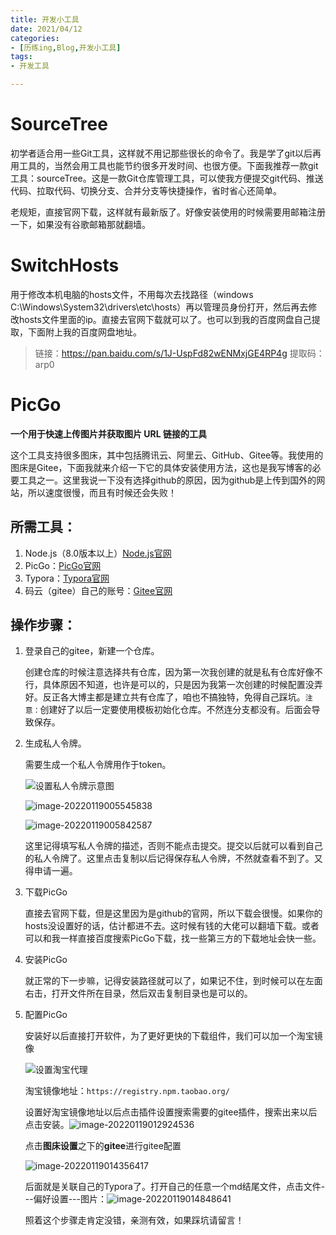 ```yaml
---
title: 开发小工具
date: 2021/04/12
categories:
- [历练ing,Blog,开发小工具]
tags:
- 开发工具

---
```


# SourceTree

初学者适合用一些Git工具，这样就不用记那些很长的命令了。我是学了git以后再用工具的，当然会用工具也能节约很多开发时间、也很方便。下面我推荐一款git工具：sourceTree。这是一款Git仓库管理工具，可以使我方便提交git代码、推送代码、拉取代码、切换分支、合并分支等快捷操作，省时省心还简单。

老规矩，直接官网下载，这样就有最新版了。好像安装使用的时候需要用邮箱注册一下，如果没有谷歌邮箱那就翻墙。

# SwitchHosts

用于修改本机电脑的hosts文件，不用每次去找路径（windows C:\Windows\System32\drivers\etc\hosts）再以管理员身份打开，然后再去修改hosts文件里面的ip。直接去官网下载就可以了。也可以到我的百度网盘自己提取，下面附上我的百度网盘地址。

> 链接：https://pan.baidu.com/s/1J-UspFd82wENMxjGE4RP4g 
> 提取码：arp0 

# PicGo

**一个用于快速上传图片并获取图片 URL 链接的工具**

这个工具支持很多图床，其中包括腾讯云、阿里云、GitHub、Gitee等。我使用的图床是Gitee，下面我就来介绍一下它的具体安装使用方法，这也是我写博客的必要工具之一。这里我说一下没有选择github的原因，因为github是上传到国外的网站，所以速度很慢，而且有时候还会失败！

## 所需工具：

1. Node.js（8.0版本以上）[Node.js官网](https://nodejs.org/zh-cn/)
2. PicGo：[PicGo官网](https://picgo.github.io/PicGo-Doc/zh/guide)
3. Typora：[Typora官网](https://www.typora.io/)
4. 码云（gitee）自己的账号：[Gitee官网](https://gitee.com/)

## 操作步骤：

1. 登录自己的gitee，新建一个仓库。

   创建仓库的时候注意选择共有仓库，因为第一次我创建的就是私有仓库好像不行，具体原因不知道，也许是可以的，只是因为我第一次创建的时候配置没弄好。反正各大博主都是建立共有仓库了，咱也不搞独特，免得自己踩坑。`注意：`创建好了以后一定要使用模板初始化仓库。不然连分支都没有。后面会导致保存。

2. 生成私人令牌。

   需要生成一个私人令牌用作于token。

   ![设置私人令牌示意图](https://gitee.com/Lklyx/myimage/raw/master/img/image-20220119005217333.png)

   ![image-20220119005545838](https://gitee.com/Lklyx/myimage/raw/master/img/image-20220119005545838.png)

   ![image-20220119005842587](https://gitee.com/Lklyx/myimage/raw/master/img/image-20220119005842587.png)

   这里记得填写私人令牌的描述，否则不能点击提交。提交以后就可以看到自己的私人令牌了。这里点击复制以后记得保存私人令牌，不然就查看不到了。又得申请一遍。

3. 下载PicGo

   直接去官网下载，但是这里因为是github的官网，所以下载会很慢。如果你的hosts没设置好的话，估计都进不去。这时候有钱的大佬可以翻墙下载。或者可以和我一样直接百度搜索PicGo下载，找一些第三方的下载地址会快一些。

4. 安装PicGo

   就正常的下一步嘛，记得安装路径就可以了，如果记不住，到时候可以在左面右击，打开文件所在目录，然后双击复制目录也是可以的。

5. 配置PicGo

   安装好以后直接打开软件，为了更好更快的下载组件，我们可以加一个淘宝镜像

   ![设置淘宝代理](https://gitee.com/Lklyx/myimage/raw/master/img/%E5%9C%A8PicGo%E4%B8%AD%E8%AE%BE%E7%BD%AE%E4%BB%A3%E7%90%86IMG.png)

   淘宝镜像地址：`https://registry.npm.taobao.org/`

   设置好淘宝镜像地址以后点击插件设置搜索需要的gitee插件，搜索出来以后点击安装。![image-20220119012924536](https://gitee.com/Lklyx/myimage/raw/master/img/image-20220119012924536.png)

   点击**图床设置**之下的**gitee**进行gitee配置

   ![image-20220119014356417](https://gitee.com/Lklyx/myimage/raw/master/img/image-20220119014356417.png)

   后面就是关联自己的Typora了。打开自己的任意一个md结尾文件，点击文件---偏好设置---图片：![image-20220119014848641](https://gitee.com/Lklyx/myimage/raw/master/img/image-20220119014848641.png)

   照着这个步骤走肯定没错，亲测有效，如果踩坑请留言！

